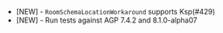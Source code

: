 - [NEW] - `RoomSchemaLocationWorkaround` supports Ksp(#429)
- [NEW] - Run tests against AGP 7.4.2 and 8.1.0-alpha07

